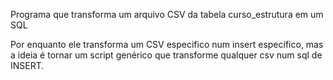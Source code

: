 Programa que transforma um arquivo CSV da tabela curso_estrutura em um SQL

Por enquanto ele transforma um CSV especifico num insert específico, mas a ideia é tornar um script genérico que transforme qualquer csv num sql de INSERT.
